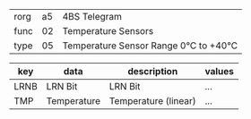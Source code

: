 
|    |   |   |
| -- | - | - |
| rorg | a5 | 4BS Telegram |
| func | 02 | Temperature Sensors |
| type | 05 | Temperature Sensor Range 0°C to +40°C |

| key | data | description | values |
| --- | --- | --- | --- |
  | LRNB | LRN Bit | LRN Bit | ... | 
| TMP | Temperature | Temperature (linear) | ... | 

  